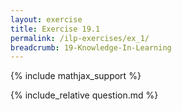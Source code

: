 ```yaml
---
layout: exercise
title: Exercise 19.1
permalink: /ilp-exercises/ex_1/
breadcrumb: 19-Knowledge-In-Learning
---
```


{% include mathjax_support %}

<div><i class="arrow-up loader" data-chapter="ilp-exercises" data-exercise="ex_1" data-rating="0"></i></div>
{% include_relative question.md %}

